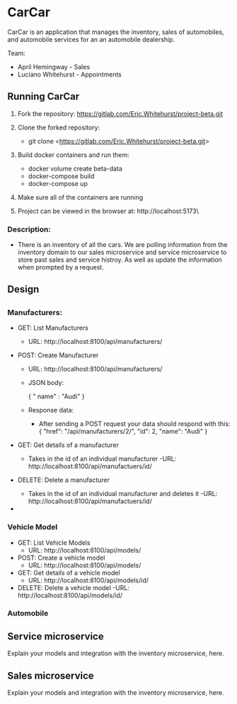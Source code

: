 # CarCar

CarCar is an application that manages the inventory, sales of automobiles, and automobile services for an  an automobile dealership.

Team:

* April Hemingway - Sales
* Luciano Whitehurst - Appointments


## Running CarCar

1. Fork the repository:
    https://gitlab.com/Eric.Whitehurst/project-beta.git


2. Clone the forked repository:
   - git clone <<https://gitlab.com/Eric.Whitehurst/project-beta.git>>


3. Build docker containers and run them:
    - docker volume create beta-data
    - docker-compose build
    - docker-compose up

4. Make sure all of the containers are running

5. Project can be viewed in the browser at: http://localhost:5173\

### Description:
- There is an inventory of all the cars. We are polling information from the inventory domain to our sales microservice and service microservice to store past sales and service histroy. As well as update the information when prompted by a request.


## Design




##

### Manufacturers:

- GET: List Manufacturers
    - URL: http://localhost:8100/api/manufacturers/

- POST: Create Manufacturer
    - URL: http://localhost:8100/api/manufacturers/
    - JSON body:

        {
            " name" : "Audi"
        }
    - Response data:
        - After sending a POST request your data should respond with this:
        {
            "href": "/api/manufacturers/2/",
            "id": 2,
            "name": "Audi"
        }


- GET: Get details of a manufacturer
    - Takes in the id of an individual manufacturer
    -URL: http://localhost:8100/api/manufactuers/id/


- DELETE: Delete a manufacturer
    - Takes in the id of an individual manufacturer and deletes it
    -URL: http://localhost:8100/api/manufactuers/id/
-
### Vehicle Model
- GET: List Vehicle Models
    - URL: http://localhost:8100/api/models/
- POST: Create a vehicle model
    - URL: http://localhost:8100/api/models/
- GET: Get details of a vehicle model
    - URL: http://localhost:8100/api/models/id/
- DELETE: Delete a vehicle model
    -URL: http://localhost:8100/api/models/id/

### Automobile




###





## Service microservice

Explain your models and integration with the inventory
microservice, here.

## Sales microservice

Explain your models and integration with the inventory
microservice, here.
